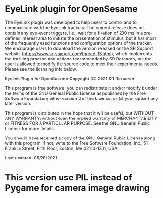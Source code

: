# EyeLink plugin for OpenSesame

The EyeLink plugin was developed to help users to control and to communicate with the EyeLink trackers. The current release does not contain any eye-event triggers, i.e., wait for a fixation of 200 ms in a pre-defined interest area to initiate the presentation of stimulus, but it has most of the frequently used functions and configuration options of the tracker. We encourage users to download the version released on the SR Support website (https://www.sr-support.com/thread-13.html), which implements the tracking practice and options recommended by SR Research, but the user is allowed to modify the source code to meet their experimental needs. Please see the licensing info below.

Eyelink Plugin for OpenSesame
Copyright (C) 2021 SR Research 

This program is free software; you can redistribute it and/or
modify it under the terms of the GNU General Public License
as published by the Free Software Foundation; either version 2
of the License, or (at your option) any later version.

This program is distributed in the hope that it will be useful,
but WITHOUT ANY WARRANTY; without even the implied warranty of
MERCHANTABILITY or FITNESS FOR A PARTICULAR PURPOSE.  See the
GNU General Public License for more details.

You should have received a copy of the GNU General Public License
along with this program; if not, write to the Free Software
Foundation, Inc., 51 Franklin Street, Fifth Floor, Boston, MA  02110-1301, USA.

Last updated: 05/25/2021 

# This version use PIL instead of Pygame for camera image drawing
